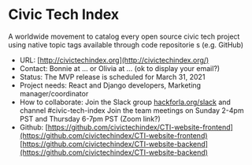 # Civic Tech Index

A worldwide movement to catalog every open source civic tech project using native topic tags available through code repositorie
s (e.g. GitHub)

- URL: [http://civictechindex.org](http://civictechindex.org/)
- Contact: Bonnie at ... or Olivia at ... (ok to display your email?)
- Status: The MVP release is scheduled for March 31, 2021</li>
- Project needs: React and Django developers, Marketing manager/coordinator
- How to collaborate: Join the Slack group [hackforla.org/slack](https://hackforla.slack.com/) and channel #civic-tech-index
Join the team meetings on Sunday 2-4pm PST and Thursday 6-7pm PST (Zoom link?)
- Github: [https://github.com/civictechindex/CTI-website-frontend](https://github.com/civictechindex/CTI-website-frontend) [https://github.com/civictechindex/CTI-website-backend](https://github.com/civictechindex/CTI-website-backend)
